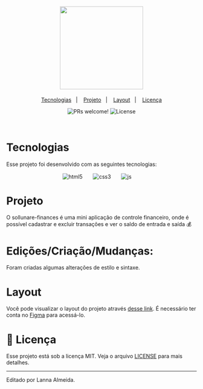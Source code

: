
<h1 align="center">
  <img src="https://i.pinimg.com/originals/0b/cd/55/0bcd55d23ddd537787bf42cd7d0c4ae1.gif" width="220px">
</h1>

<p align="center">
  <a href="# Tecnologias">Tecnologias</a>&nbsp;&nbsp;&nbsp;|&nbsp;&nbsp;&nbsp;
  <a href="# Projeto">Projeto</a>&nbsp;&nbsp;&nbsp;|&nbsp;&nbsp;&nbsp;
  <a href="# Layout">Layout</a>&nbsp;&nbsp;&nbsp;|&nbsp;&nbsp;&nbsp;
  <a href="# Nemo-licença">Licença</a>
</p>

<p align="center">
 <img src="https://img.shields.io/static/v1?label=PRs&message=welcome&color=49AA26&labelColor=000000" alt="PRs welcome!" />

  <img alt="License" src="https://img.shields.io/static/v1?label=license&message=MIT&color=49AA26&labelColor=000000">
</p>

<br>
</h1>

# Tecnologias

Esse projeto foi desenvolvido com as seguintes tecnologias:
<p align="center">
 <img align="center" alt="html5" src="https://img.shields.io/badge/HTML5-E34F26?style=for-the-badge&logo=html5&logoColor=white"    />&nbsp;&nbsp;&nbsp;&nbsp;&nbsp;&nbsp;
  <img align="center" alt="css3"src="https://img.shields.io/badge/CSS3-1572B6?style=for-the-badge&logo=css3&logoColor=white" />&nbsp;&nbsp;&nbsp;&nbsp;&nbsp;&nbsp;
  <img align="center" alt="js" src="https://img.shields.io/badge/JavaScript-F7DF1E?style=for-the-badge&logo=javascript&logoColor=black" />&nbsp;&nbsp;&nbsp;&nbsp;&nbsp;&nbsp;
</p>

# Projeto

O sollunare-finances é uma mini aplicação de controle financeiro, onde é possível cadastrar e excluir transações e ver o saldo de entrada e saída 💰

# Edições/Criação/Mudanças:

Foram criadas algumas alterações de estilo e sintaxe.

# Layout

Você pode visualizar o layout do projeto através [desse link](https://www.figma.com/file/7Vu9DzUaCZIV4nibzkjgB4/dev.finance%24-Maratona-Discover). É necessário ter conta no [Figma](https://figma.com) para acessá-lo.

# :memo: Licença

Esse projeto está sob a licença MIT. Veja o arquivo [LICENSE](LICENSE.md) para mais detalhes.

---

Editado por Lanna Almeida.
